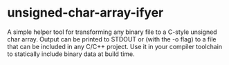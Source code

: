 # unsigned-char-array-ifyer

A simple helper tool for transforming any binary file to a C-style unsigned char array.
Output can be printed to STDOUT or (with the -o flag) to a file that can be included in any C/C++ project.
Use it in your compiler toolchain to statically include binary data at build time.